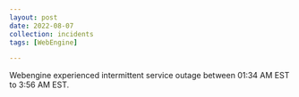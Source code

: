 ```yaml
---
layout: post
date: 2022-08-07 
collection: incidents
tags: [WebEngine]

---
```


Webengine experienced intermittent service outage between 01:34 AM EST to 3:56 AM EST.
